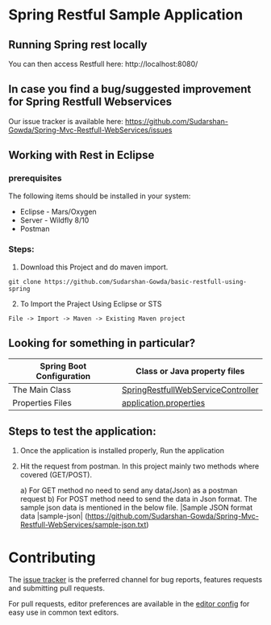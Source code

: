 # Spring Restful Sample Application 

## Running Spring rest locally

You can then access Restfull here: http://localhost:8080/


## In case you find a bug/suggested improvement for Spring Restfull Webservices
Our issue tracker is available here: https://github.com/Sudarshan-Gowda/Spring-Mvc-Restfull-WebServices/issues


## Working with Rest in Eclipse

### prerequisites
The following items should be installed in your system:
* Eclipse - Mars/Oxygen
* Server - Wildfly 8/10
* Postman

### Steps:

1) Download this Project and do maven import.
```
git clone https://github.com/Sudarshan-Gowda/basic-restfull-using-spring
```
2) To Import the Praject Using Eclipse or STS
```
File -> Import -> Maven -> Existing Maven project
```


## Looking for something in particular?

|Spring Boot Configuration | Class or Java property files  |
|--------------------------|---|
|The Main Class | [SpringRestfullWebServiceController](https://github.com/Sudarshan-Gowda/Spring-Mvc-Restfull-WebServices/src/main/java/com/star/sud/web/SpringRestfullWebServiceController.java) |
|Properties Files | [application.properties](https://github.com/Sudarshan-Gowda/Spring-Mvc-Restfull-WebServices/src/main/resources) |


## Steps to test the application:

1) Once the application is installed properly, Run the application
2) Hit the request from postman. In this project mainly two methods where covered (GET/POST).
	
	a) For GET method no need to send any data(Json) as a postman request
	b) For POST method need to send the data in Json format. The sample json data is mentioned in the below file.
	   |Sample JSON format data |sample-json| (https://github.com/Sudarshan-Gowda/Spring-Mvc-Restfull-WebServices/sample-json.txt)
   
# Contributing

The [issue tracker](https://github.com/Sudarshan-Gowda/Spring-Mvc-Restfull-WebServices/issues) is the preferred channel for bug reports, features requests and submitting pull requests.

For pull requests, editor preferences are available in the [editor config](.editorconfig) for easy use in common text editors. 

